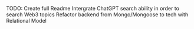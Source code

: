 TODO: Create full Readme
Intergrate ChatGPT search ability in order to search Web3 topics
Refactor backend from Mongo/Mongoose to tech with Relational Model 
